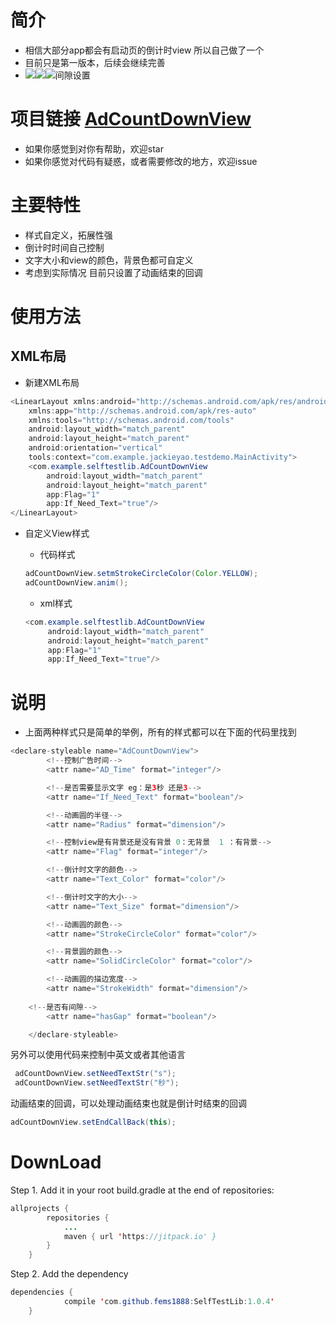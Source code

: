 简介
====
* 相信大部分app都会有启动页的倒计时view 所以自己做了一个
* 目前只是第一版本，后续会继续完善
* ![](http://g.recordit.co/fnI3LDfymW.gif)![](http://g.recordit.co/YGzmPxRcE0.gif)![间隙设置](http://g.recordit.co/bschhlZXCI.gif)


项目链接 [AdCountDownView](https://github.com/fems1888/SelfTestLib)
===
* 如果你感觉到对你有帮助，欢迎star
* 如果你感觉对代码有疑惑，或者需要修改的地方，欢迎issue

主要特性
===
* 样式自定义，拓展性强
* 倒计时时间自己控制
* 文字大小和view的颜色，背景色都可自定义
* 考虑到实际情况 目前只设置了动画结束的回调

使用方法
===
XML布局
--

* 新建XML布局
```Java
<LinearLayout xmlns:android="http://schemas.android.com/apk/res/android"
    xmlns:app="http://schemas.android.com/apk/res-auto"
    xmlns:tools="http://schemas.android.com/tools"
    android:layout_width="match_parent"
    android:layout_height="match_parent"
    android:orientation="vertical"
    tools:context="com.example.jackieyao.testdemo.MainActivity">
    <com.example.selftestlib.AdCountDownView
        android:layout_width="match_parent"
        android:layout_height="match_parent"
        app:Flag="1"
        app:If_Need_Text="true"/>
</LinearLayout>
```
* 自定义View样式
 
  * 代码样式
  ```Java
  adCountDownView.setmStrokeCircleColor(Color.YELLOW);
  adCountDownView.anim();
  ```
  
   * xml样式
   ```Java
   <com.example.selftestlib.AdCountDownView
        android:layout_width="match_parent"
        android:layout_height="match_parent"
        app:Flag="1"
        app:If_Need_Text="true"/>
    ```
 说明
 ======
 * 上面两种样式只是简单的举例，所有的样式都可以在下面的代码里找到
```Java
<declare-styleable name="AdCountDownView">
        <!--控制广告时间-->
        <attr name="AD_Time" format="integer"/>

        <!--是否需要显示文字 eg：是3秒 还是3-->
        <attr name="If_Need_Text" format="boolean"/>

        <!--动画圆的半径-->
        <attr name="Radius" format="dimension"/>

        <!--控制view是有背景还是没有背景 0：无背景  1 ：有背景-->
        <attr name="Flag" format="integer"/>

        <!--倒计时文字的颜色-->
        <attr name="Text_Color" format="color"/>

        <!--倒计时文字的大小-->
        <attr name="Text_Size" format="dimension"/>

        <!--动画圆的颜色-->
        <attr name="StrokeCircleColor" format="color"/>

        <!--背景圆的颜色-->
        <attr name="SolidCircleColor" format="color"/>

        <!--动画圆的描边宽度-->
        <attr name="StrokeWidth" format="dimension"/>
	
	<!--是否有间隙-->
        <attr name="hasGap" format="boolean"/>

    </declare-styleable>
```
另外可以使用代码来控制中英文或者其他语言
```Java
 adCountDownView.setNeedTextStr("s");
 adCountDownView.setNeedTextStr("秒");
```
动画结束的回调，可以处理动画结束也就是倒计时结束的回调
```java
adCountDownView.setEndCallBack(this);
```

DownLoad
=====
Step 1. Add it in your root build.gradle at the end of repositories:

```java
allprojects {
		repositories {
			...
			maven { url 'https://jitpack.io' }
		}
	}
```
Step 2. Add the dependency
```java
dependencies {
	        compile 'com.github.fems1888:SelfTestLib:1.0.4'
	}
```

   
   





